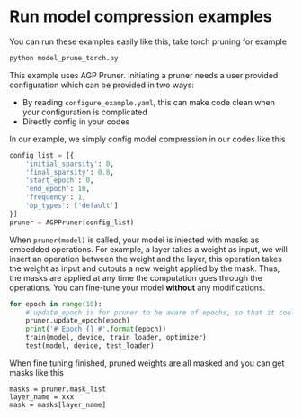 # Run model compression examples

You can run these examples easily like this, take torch pruning for example

```bash
python model_prune_torch.py
```

This example uses AGP Pruner. Initiating a pruner needs a user provided configuration which can be provided in two ways:

- By reading ```configure_example.yaml```, this can make code clean when your configuration is complicated
- Directly config in your codes

In our example, we simply config model compression in our codes like this

```python
config_list = [{
    'initial_sparsity': 0,
    'final_sparsity': 0.8,
    'start_epoch': 0,
    'end_epoch': 10,
    'frequency': 1,
    'op_types': ['default']
}]
pruner = AGPPruner(config_list)
```

When ```pruner(model)``` is called, your model is injected with masks as embedded operations. For example, a layer takes a weight as input, we will insert an operation between the weight and the layer, this operation takes the weight as input and outputs a new weight applied by the mask. Thus, the masks are applied at any time the computation goes through the operations. You can fine-tune your model **without** any modifications.

```python
for epoch in range(10):
    # update_epoch is for pruner to be aware of epochs, so that it could adjust masks during training.
    pruner.update_epoch(epoch)
    print('# Epoch {} #'.format(epoch))
    train(model, device, train_loader, optimizer)
    test(model, device, test_loader)
```

When fine tuning finished,  pruned weights are all masked and you can get masks like this

```
masks = pruner.mask_list
layer_name = xxx
mask = masks[layer_name]
```




